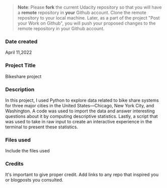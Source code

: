 >**Note**: Please **fork** the current Udacity repository so that you will have a **remote** repository in **your** Github account. Clone the remote repository to your local machine. Later, as a part of the project "Post your Work on Github", you will push your proposed changes to the remote repository in your Github account.

### Date created
April 11,2022

### Project Title
Bikeshare project

### Description
In this project, I used Python to explore data related to bike share systems for three major cities in the United States—Chicago, 
New York City, and Washington. A code was used to import the data and answer interesting questions about it by computing descriptive statistics. Lastly, a script that 
was used to take in raw input to create an interactive experience in the terminal to present these statistics.

### Files used
Include the files used

### Credits
It's important to give proper credit. Add links to any repo that inspired you or blogposts you consulted.

